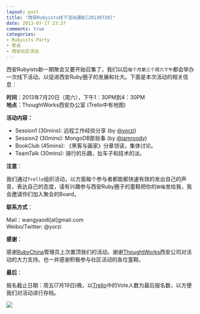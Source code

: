 ```yaml
---
layout: post
title: "西安Rubyists线下活动通知[20130720]"
date: 2013-07-17 23:37
comments: true
categories: 
- Rubyists Party
- 聚会
- 西安社区活动
---
```

西安Rubyists新一期聚会又要开始召集了，我们以后`每个月第三个周六下午`都会举办一次线下活动，以促进西安Ruby圈子的发展和壮大。下面是本次活动的相关信息：

**时间**：2013年7月20日（周六），下午1：30PM到4：30PM <br />
**地点**：ThoughtWorks西安办公室 (Trello中有地图)

**活动内容：**

- Session1 (30mins): 远程工作经验分享 (by [@yorzi]) 
- Session2 (30mins): MongoDB那些事 (by [@iamroody]) 
- BookClub (45mins): 《黑客与画家》分章领读，集体讨论。
- TeamTalk (30mins): 骑行的乐趣，扯车子和技术的淡。

**注意**：

我们通过`Trello`组织活动，以方面每个参与者都能都快速有效的发出自己的声音，表达自己的态度，请有兴趣参与西安Ruby圈子的童鞋把你的`邮箱`发给我，我会邀请你们加入聚会的Board。

**联系方式**：

Mail：wangyaodi[at]gmail.com <br/>
Weibo/Twitter: @yorzi

**感谢**：

感谢[RubyChina]管理员上次置顶我们的活动。谢谢[ThoughtWorks]西安公司对活动的大力支持。也一并感谢积极参与社区活动的各位童鞋。

**最后**：

报名截止日期：周五(7月19日)晚，以[Trello]中的Vote人数为最后报名数，以方便我们对活动进行存档。

![](http://l.ruby-china.org/photo/c55523b9e24a70cfa117c5b313b62e10.png)

[@yorzi]: http://weibo.com/yorzi
[@iamroody]: http://weibo.com/iamroody
[ThoughtWorks]: http://www.thoughtworks.com/
[Trello]: https://trello.com/b/JqfZQq2W/xi-an-rubyists-party
[RubyChina]: http://ruby-china.org/
